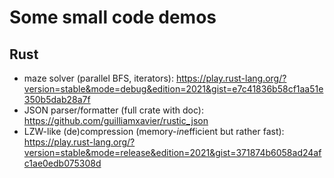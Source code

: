 # Some small code demos

## Rust

- maze solver (parallel BFS, iterators): https://play.rust-lang.org/?version=stable&mode=debug&edition=2021&gist=e7c41836b58cf1aa51e350b5dab28a7f
- JSON parser/formatter (full crate with doc): https://github.com/guilliamxavier/rustic_json
- LZW-like (de)compression (memory-*in*efficient but rather fast): https://play.rust-lang.org/?version=stable&mode=release&edition=2021&gist=371874b6058ad24afc1ae0edb075308d
